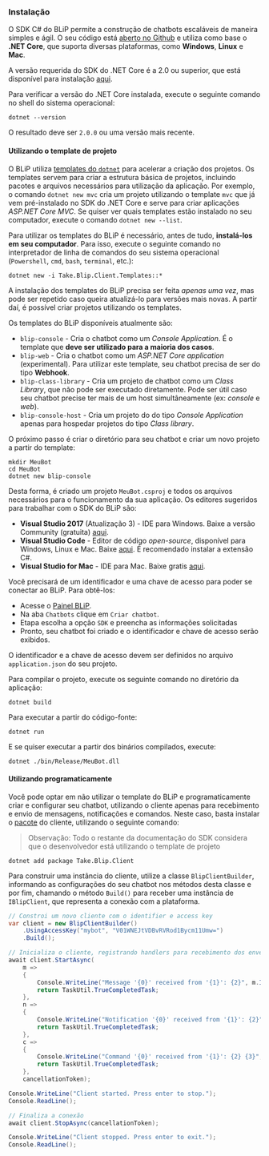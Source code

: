 ### Instalação

O SDK C# do BLiP permite a construção de chatbots escaláveis de maneira simples e ágil. O seu código está [aberto no Github](https://github.com/takenet/blip-sdk-csharp) e utiliza como base o **.NET Core**, que suporta diversas plataformas, como **Windows**, **Linux** e **Mac**. 

A versão requerida do SDK do .NET Core é a 2.0 ou superior, que está disponível para instalação [aqui](https://dot.net/core).

Para verificar a versão do .NET Core instalada, execute o seguinte comando no shell do sistema operacional:

```
dotnet --version
```

O resultado deve ser `2.0.0` ou uma versão mais recente.

#### Utilizando o template de projeto

O BLiP utiliza [templates do `dotnet`](https://github.com/dotnet/templating) para acelerar a criação dos projetos. Os templates servem para criar a estrutura básica de projetos, incluindo pacotes e arquivos necessários para utilização da aplicação. Por exemplo, o comando `dotnet new mvc` cria um projeto utilizando o template `mvc` que já vem pré-instalado no SDK do .NET Core e serve para criar aplicações *ASP.NET Core MVC*. Se quiser ver quais templates estão instalado no seu computador, execute o comando `dotnet new --list`.

Para utilizar os templates do BLiP é necessário, antes de tudo, **instalá-los em seu computador**. Para isso, execute o seguinte comando no interpretador de linha de comandos do seu sistema operacional (`Powershell`, `cmd`, `bash`, `terminal`, etc.):

```
dotnet new -i Take.Blip.Client.Templates::*
```

A instalação dos templates do BLiP precisa ser feita *apenas uma vez*, mas pode ser repetido caso queira atualizá-lo para versões mais novas. A partir daí, é possível criar projetos utilizando os templates. 

Os templates do BLiP disponíveis atualmente são:

- `blip-console` - Cria o chatbot como um *Console Application*. É o template que **deve ser utilizado para a maioria dos casos**.
- `blip-web` - Cria o chatbot como um *ASP.NET Core application* (experimental). Para utilizar este template, seu chatbot precisa de ser do tipo **Webhook**.
- `blip-class-library` - Cria um projeto de chatbot como um *Class Library*, que não pode ser executado diretamente. Pode ser útil caso seu chatbot precise ter mais de um host simultâneamente (ex: *console* e *web*).
- `blip-console-host` - Cria um projeto do do tipo *Console Application* apenas para hospedar projetos do tipo *Class library*.

O próximo passo é criar o diretório para seu chatbot e criar um novo projeto a partir do template:

```
mkdir MeuBot
cd MeuBot
dotnet new blip-console
```

Desta forma, é criado um projeto `MeuBot.csproj` e todos os arquivos necessários para o funcionamento da sua aplicação. Os editores sugeridos para trabalhar com o SDK do BLiP são:

- **Visual Studio 2017** (Atualização 3) - IDE para Windows. Baixe a versão Community (gratuita) [aqui](https://www.visualstudio.com/vs/community/).
- **Visual Studio Code** - Editor de código *open-source*, disponível para Windows, Linux e Mac. Baixe [aqui](https://code.visualstudio.com/). É recomendado instalar a extensão C#.
- **Visual Studio for Mac** - IDE para Mac. Baixe gratis [aqui](https://www.visualstudio.com/vs/visual-studio-mac/).

Você precisará de um identificador e uma chave de acesso para poder se conectar ao BLiP. Para obtê-los:
- Acesse o [Painel BLiP](https://portal.blip.ai).
- Na aba `Chatbots` clique em `Criar chatbot`.
- Etapa escolha a opção `SDK` e preencha as informações solicitadas
- Pronto, seu chatbot foi criado e o identificador e chave de acesso serão exibidos.

O identificador e a chave de acesso devem ser definidos no arquivo `application.json` do seu projeto.

Para compilar o projeto, execute os seguinte comando no diretório da aplicação:

```
dotnet build
```

Para executar a partir do código-fonte:

```
dotnet run
```

E se quiser executar a partir dos binários compilados, execute:

```
dotnet ./bin/Release/MeuBot.dll
```

#### Utilizando programaticamente

Você pode optar em não utilizar o template do BLiP e programaticamente criar e configurar seu chatbot, utilizando o cliente apenas para recebimento e envio de mensagens, notificações e comandos. Neste caso, basta instalar o [pacote](https://www.nuget.org/packages/Take.Blip.Client) do cliente, utilizando o seguinte comando:

> Observação: Todo o restante da documentação do SDK considera que o desenvolvedor está utilizando o template de projeto

```
dotnet add package Take.Blip.Client
```

Para construir uma instância do cliente, utilize a classe `BlipClientBuilder`, informando as configurações do seu chatbot nos métodos desta classe e por fim, chamando o método `Build()` para receber uma instância de `IBlipClient`, que representa a conexão com a plataforma.

```csharp
// Constroi um novo cliente com o identifier e access key
var client = new BlipClientBuilder()
    .UsingAccessKey("mybot", "V01WNEJtVDBvRVRod1Bycm11Umw=")
    .Build();

// Inicializa o cliente, registrando handlers para recebimento dos envelopes
await client.StartAsync(
    m =>
    {
        Console.WriteLine("Message '{0}' received from '{1}': {2}", m.Id, m.From, m.Content);
        return TaskUtil.TrueCompletedTask;
    },
    n =>
    {
        Console.WriteLine("Notification '{0}' received from '{1}': {2}", n.Id, n.From, n.Event);
        return TaskUtil.TrueCompletedTask;
    },
    c =>
    {
        Console.WriteLine("Command '{0}' received from '{1}': {2} {3}", c.Id, c.From, c.Method, c.Uri);
        return TaskUtil.TrueCompletedTask;
    },
    cancellationToken);

Console.WriteLine("Client started. Press enter to stop.");
Console.ReadLine();

// Finaliza a conexão
await client.StopAsync(cancellationToken);

Console.WriteLine("Client stopped. Press enter to exit.");
Console.ReadLine();
```
